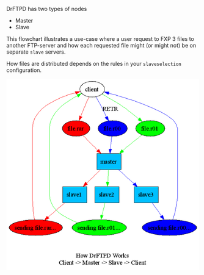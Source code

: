 DrFTPD has two types of nodes
* Master
* Slave

This flowchart illustrates a use-case where a user request to FXP 3 files to another FTP-server and how each requested file might (or might not) be on separate `slave` servers.

How files are distributed depends on the rules in your `slaveselection` configuration.

![](resources/flow.gif)